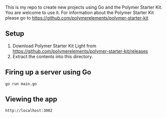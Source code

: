 This is my repo to create new projects using Go and the Polymer Starter Kit. You are welcome to use it. For information about the Polymer Starter Kit please go to https://github.com/polymerelements/polymer-starter-kit

## Setup
1. Download Polymer Starter Kit Light from https://github.com/polymerelements/polymer-starter-kit/releases
2. Extract the contents into this directory.

## Firing up a server using Go

```
go run main.go
```

## Viewing the app
```
http://localhost:3002
```

